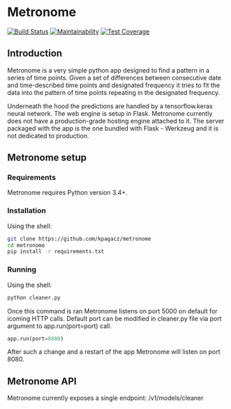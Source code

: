 # Metronome
[![Build Status](https://travis-ci.org/kpagacz/glyculator-cleaner.svg?branch=app)](https://travis-ci.org/kpagacz/glyculator-cleaner)
[![Maintainability](https://api.codeclimate.com/v1/badges/c6147e4561478ec28b30/maintainability)](https://codeclimate.com/github/kpagacz/metronome/maintainability)
[![Test Coverage](https://api.codeclimate.com/v1/badges/5bcae2030c59f8863739/test_coverage)](https://codeclimate.com/github/kpagacz/glyculator-cleaner/test_coverage)

## Introduction
Metronome is a very simple python app designed to find a pattern in a series of time points. 
Given a set of differences between consecutive date and time-described time points 
and designated frequency it tries to fit the data into the pattern of time points repeating in the designated frequency.

Underneath the hood the predictions are handled by a tensorflow.keras neural network. The web engine is setup
in Flask. Metronome currently does not have a production-grade hosting engine attached to it. The server packaged
with the app is the one bundled with Flask - Werkzeug and it is not dedicated to production.

## Metronome setup
### Requirements
Metronome requires Python version 3.4+.

### Installation
Using the shell:
```bash
git clone https://github.com/kpagacz/metronome
cd metronome
pip install -r requirements.txt
```

### Running
Using the shell:
```bash
python cleaner.py
```

Once this command is ran Metronome listens on port 5000 on default for icoming HTTP calls. Default port can be modified in cleaner.py file
via port argument to app.run(port=port) call.
```python
app.run(port=8080)
```
After such a change and a restart of the app Metronome will listen on port 8080.

## Metronome API
Metronome currently exposes a single endpoint: /v1/models/cleaner
